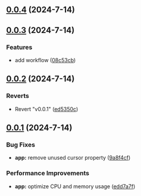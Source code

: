 ## [0.0.4](https://github.com/a145789/sys-speed/compare/v0.0.3...v0.0.4) (2024-7-14)



## [0.0.3](https://github.com/a145789/sys-speed/compare/v0.0.2...v0.0.3) (2024-7-14)


### Features

* add workflow ([08c53cb](https://github.com/a145789/sys-speed/commit/08c53cb88fc07c133ed684e332c1afe67abf60da))



## [0.0.2](https://github.com/a145789/sys-speed/compare/v0.0.1...v0.0.2) (2024-7-14)


### Reverts

* Revert "v0.0.1" ([ed5350c](https://github.com/a145789/sys-speed/commit/ed5350c7f365f6b20493c711677018390ab66062))



## [0.0.1](https://github.com/a145789/sys-speed/compare/edd7a7fbe4e0d99991ad36f977482c01d4a4927f...v0.0.1) (2024-7-14)


### Bug Fixes

* **app:** remove unused cursor property ([9a8f4cf](https://github.com/a145789/sys-speed/commit/9a8f4cfbfedd41d2d92d1c2ded1990ccffd06899))


### Performance Improvements

* **app:** optimize CPU and memory usage ([edd7a7f](https://github.com/a145789/sys-speed/commit/edd7a7fbe4e0d99991ad36f977482c01d4a4927f))



